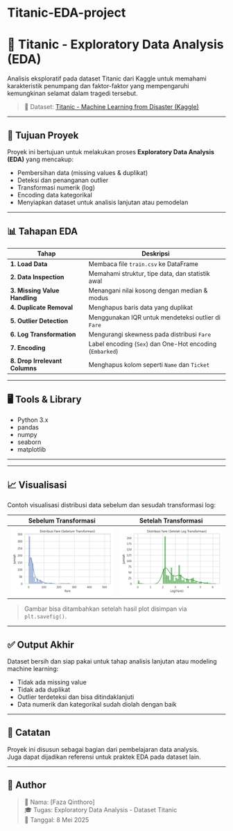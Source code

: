 # Titanic-EDA-project
# 🚢 Titanic - Exploratory Data Analysis (EDA)

Analisis eksploratif pada dataset Titanic dari Kaggle untuk memahami karakteristik penumpang dan faktor-faktor yang mempengaruhi kemungkinan selamat dalam tragedi tersebut.

> 📁 Dataset: [Titanic - Machine Learning from Disaster (Kaggle)](https://www.kaggle.com/competitions/titanic)

---

## 🧭 Tujuan Proyek

Proyek ini bertujuan untuk melakukan proses **Exploratory Data Analysis (EDA)** yang mencakup:

- Pembersihan data (missing values & duplikat)
- Deteksi dan penanganan outlier
- Transformasi numerik (log)
- Encoding data kategorikal
- Menyiapkan dataset untuk analisis lanjutan atau pemodelan

---

## 📊 Tahapan EDA

| Tahap | Deskripsi |
|------|-----------|
| **1. Load Data** | Membaca file `train.csv` ke DataFrame |
| **2. Data Inspection** | Memahami struktur, tipe data, dan statistik awal |
| **3. Missing Value Handling** | Menangani nilai kosong dengan median & modus |
| **4. Duplicate Removal** | Menghapus baris data yang duplikat |
| **5. Outlier Detection** | Menggunakan IQR untuk mendeteksi outlier di `Fare` |
| **6. Log Transformation** | Mengurangi skewness pada distribusi `Fare` |
| **7. Encoding** | Label encoding (`Sex`) dan One-Hot encoding (`Embarked`) |
| **8. Drop Irrelevant Columns** | Menghapus kolom seperti `Name` dan `Ticket` |

---

## 🖥️ Tools & Library

- Python 3.x
- pandas
- numpy
- seaborn
- matplotlib

---

---

## 📈 Visualisasi

Contoh visualisasi distribusi data sebelum dan sesudah transformasi log:

| Sebelum Transformasi | Setelah Transformasi |
|----------------------|----------------------|
| ![Distribusi Fare](assets/fare_dist.png) | ![Distribusi Log Fare](assets/log_fare_dist.png) |

> Gambar bisa ditambahkan setelah hasil plot disimpan via `plt.savefig()`.

---

## ✅ Output Akhir

Dataset bersih dan siap pakai untuk tahap analisis lanjutan atau modeling machine learning:

- Tidak ada missing value
- Tidak ada duplikat
- Outlier terdeteksi dan bisa ditindaklanjuti
- Data numerik dan kategorikal sudah diolah dengan baik

---

## 📌 Catatan

Proyek ini disusun sebagai bagian dari pembelajaran data analysis.  
Juga dapat dijadikan referensi untuk praktek EDA pada dataset lain.

---

## 👤 Author

> 🧑 Nama: [Faza Qinthoro]  
> 🎓 Tugas: Exploratory Data Analysis - Dataset Titanic  
> 📅 Tanggal: 8 Mei 2025



